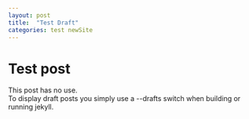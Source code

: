 ```yaml
---
layout: post
title:  "Test Draft"
categories: test newSite
---
```

# Test post
This post has no use.    
To display draft posts you simply use a --drafts switch when building or running jekyll. 
